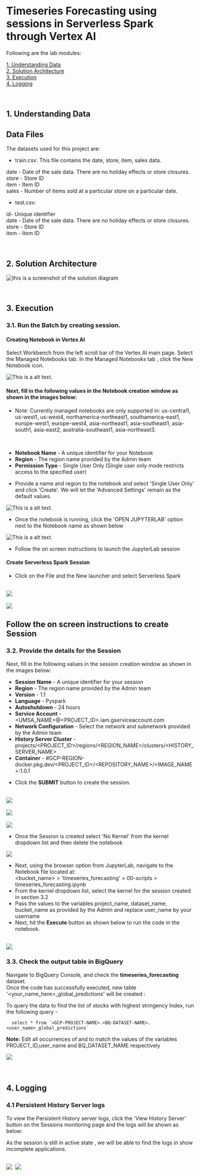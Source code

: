 # Timeseries Forecasting using sessions in Serverless Spark through Vertex AI

Following are the lab modules:

[1. Understanding Data](06a_timeseries_forecasting_vertex_ai_notebook_execution.md#1-understanding-data)<br>
[2. Solution Architecture](06a_timeseries_forecasting_vertex_ai_notebook_execution.md#2-solution-architecture)<br>
[3. Execution](06a_timeseries_forecasting_vertex_ai_notebook_execution.md#3-execution)<br>
[4. Logging](06a_timeseries_forecasting_vertex_ai_notebook_execution.md#4-logging)<br>

<br>

## 1. Understanding Data

## Data Files
The datasets used for this project are:

- train.csv: This file contains the date, store, item, sales data.

date - Date of the sale data. There are no holiday effects or store closures.<br>
store - Store ID<br>
item - Item ID<br>
sales - Number of items sold at a particular store on a particular date.<br>

- test.csv:

id- Unique identifier<br>
date - Date of the sale data. There are no holiday effects or store closures.<br>
store - Store ID<br>
item - Item ID

<br>

## 2. Solution Architecture


![this is a screenshot of the solution diagram](../images/Flow_of_Resources.png)


<br>

## 3. Execution

### 3.1. Run the Batch by creating session.

#### Creating Notebook in Vertex AI
Select Workbench from the left scroll bar of the Vertex AI main page.
Select the Managed Notebooks tab.
In the Managed Notebooks tab , click the New Notebook icon.

![This is a alt text.](../images/session6.png "Architectural Diagram.")

#### Next, fill in the following values in the Notebook creation window as shown in the images below:

- Note: Currently managed notebooks are only supported in: us-central1, us-west1, us-west4, northamerica-northeast1, southamerica-east1, europe-west1, europe-west4, asia-northeast1, asia-southeast1, asia-south1, asia-east2, australia-southeast1, asia-northeast3.

<br>

- **Notebook Name**   - A unique identifier for your Notebook
- **Region**     - The region name provided by the Admin team
- **Permission Type**    - Single User Only (Single user only mode restricts access to the specified user)

 * Provide a name and region to the notebook and select 'Single User Only' and click 'Create'. We will let the 'Advanced Settings' remain as the default values.

![This is a alt text.](../images/session7.png "Architectural Diagram.")


 * Once the notebook is running, click the 'OPEN JUPYTERLAB' option next to the Notebook name as shown below

 ![This is a alt text.](../images/session8.png)

* Follow the on screen instructions to launch the JupyterLab session

#### Create Serverless Spark Session

* Click on the File and the New launcher and select Serverless Spark

<br>
<kbd>
<img src=../images/session4.png />
</kbd>
<br>

<br>
<kbd>
<img src=../images/session5.png />
</kbd>
<br>


##  Follow the on screen instructions to create Session

### 3.2. Provide the details for the Session

Next, fill in the following values in the session creation window as shown in the images below:

- **Session Name**   - A unique identifier for your session
- **Region**     - The region name provided by the Admin team
- **Version**    - 1.1
- **Language**    - Pyspark
- **Autoshutdown** - 24 hours
- **Service Account** - <UMSA_NAME>@<PROJECT_ID>.iam.gserviceaccount.com
- **Network Configuration** - Select the network and subnetwork provided by the Admin team
- **History Server Cluster** - projects/<PROJECT_ID>/regions/<REGION_NAME>/clusters/<HISTORY_SERVER_NAME>
- **Container**  - #GCP-REGION-docker.pkg.dev/<PROJECT_ID>/<REPOSITORY_NAME>/<IMAGE_NAME>:1.0.1

* Click the **SUBMIT** button to create the session.

<br>
<kbd>
<img src=../images/session1.png />
</kbd><br>

<br>
<kbd>
<img src=../images/session2.png />
</kbd><br>

<br>
<kbd>
<img src=../images/session3.png />
</kbd><br>


* Once the Session is created select 'No Kernel' from the kernel dropdown list and then delete the notebook

<kbd>
<img src=../images/selectkernel.png />
</kbd>

<br>

* Next, using the browser option from JupyterLab, navigate to the Notebook file located at: <br>
    <bucket_name> > 'timeseries_forecasting' > 00-scripts > timeseries_forecasting.ipynb
* From the kernel dropdown list, select the kernel for the session created in section 3.2
* Pass the values to the variables project_name, dataset_name, bucket_name as provided by the Admin and replace user_name by your username
* Next, hit the **Execute** button as shown below to run the code in the notebook.

<br>

<kbd>
<img src=../images/session10.png />
</kbd>

### 3.3. Check the output table in BigQuery

Navigate to BigQuery Console, and check the **timeseries_forecasting** dataset. <br>
Once the code has successfully executed,  new table '<your_name_here>_global_predictions' will be created :

To query the data to find the list of stocks with highest stringency Index, run the following query -

```
  select * from `<GCP-PROJECT-NAME>.<BQ-DATASET-NAME>.<user_name>_global_predictions`

```

**Note:** Edit all occurrences of <GCP-PROJECT-NAME> and <BQ-DATASET-NAME> to match the values of the variables PROJECT_ID,user_name and BQ_DATASET_NAME respectively

<kbd>
<img src=../images/bigquery.PNG />
</kbd>

<br>

<br>

<br>

## 4. Logging


### 4.1 Persistent History Server logs

To view the Persistent History server logs, click the 'View History Server' button on the Sessions monitoring page and the logs will be shown as below:

As the session is still in active state , we will be able to find the logs in show incomplete applications.

<br>

<kbd>
<img src=../images/phs1.png />
</kbd>

<kbd>
<img src=../images/image13_1.PNG />
</kbd>
